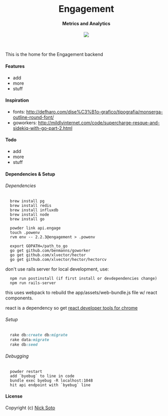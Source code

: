 <h1 align="center">Engagement<br></h1>
<h4 align="center">Metrics and Analytics</h4>

<p align="center">
  <a href="https://circleci.com/gh/nicksoto/engagement-backend"><img src="https://circleci.com/gh/nicksoto/engagement-backend.png?style=shield&circle-token=13e8f29fdd7502e8466f98ae36fd6f4624ba49c7"></a>
</p>
<br>

This is the home for the Engagement backend

#### Features

- add
- more
- stuff

#### Inspiration

- fonts: http://defharo.com/dise%C3%B1o-grafico/tipografia/monserga-outline-round-font/
- goworkers: http://mildlyinternet.com/code/supercharge-resque-and-sidekiq-with-go-part-2.html

#### Todo

- add
- more
- stuff

#### Dependencies & Setup

###### Dependencies

```unix
  brew install pg
  brew install redis
  brew install influxdb
  brew install node
  brew install go

  powder link api.engage
  touch .powenv
  rvm env -- 2.2.3@engagement > .powenv

  export GOPATH=/path_to_go
  go get github.com/benmanns/goworker
  go get github.com/xlvector/hector
  go get github.com/xlvector/hector/hectorcv

```

don't use rails server for local development, use:

```unix
  npm run postinstall (if first install or devdependencies change)
  npm run rails-server
```

this uses webpack to rebuild the app/assets/web-bundle.js file w/ react components.

react is a dependency so get [react developer tools for chrome](https://chrome.google.com/webstore/detail/react-developer-tools/fmkadmapgofadopljbjfkapdkoienihi/related)

###### Setup

```ruby
  rake db:create db:migrate
  rake data:migrate
  rake db:seed
```

###### Debugging

```unix
  powder restart
  add `byebug` to line in code
  bundle exec byebug -R localhost:1048
  hit api endpoint with `byebug` line
```

#### License

Copyright (c) [Nick Soto](http://google.com)
